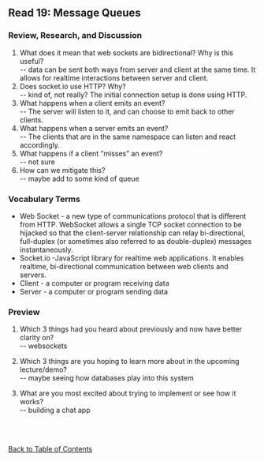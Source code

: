 ## Read 19: Message Queues

### Review, Research, and Discussion

1. What does it mean that web sockets are bidirectional? Why is this useful?  
   -- data can be sent both ways from server and client at the same time. It allows for realtime interactions between server and client.
1. Does socket.io use HTTP? Why?  
   -- kind of, not really? The initial connection setup is done using HTTP.
1. What happens when a client emits an event?  
   -- The server will listen to it, and can choose to emit back to other clients.
1. What happens when a server emits an event?  
   -- The clients that are in the same namespace can listen and react accordingly.
1. What happens if a client “misses” an event?  
   -- not sure
1. How can we mitigate this?  
   -- maybe add to some kind of queue

### Vocabulary Terms

- Web Socket - a new type of communications protocol that is different from HTTP. WebSocket allows a single TCP socket connection to be hijacked so that the client-server relationship can relay bi-directional, full-duplex (or sometimes also referred to as double-duplex) messages instantaneously.
- Socket.io -JavaScript library for realtime web applications. It enables realtime, bi-directional communication between web clients and servers.
- Client - a computer or program receiving data
- Server - a computer or program sending data

### Preview

1. Which 3 things had you heard about previously and now have better clarity on?  
   -- websockets

1. Which 3 things are you hoping to learn more about in the upcoming lecture/demo?  
   -- maybe seeing how databases play into this system

1. What are you most excited about trying to implement or see how it works?  
   -- building a chat app

<br>
<br>

[Back to Table of Contents](README.md)
